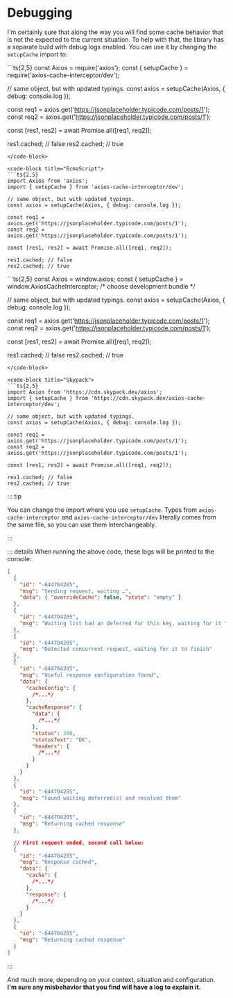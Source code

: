 # Debugging

I'm certainly sure that along the way you will find some cache behavior that is not the
expected to the current situation. To help with that, the library has a separate build
with debug logs enabled. You can use it by changing the `setupCache` import to:

<code-group>
<code-block title="CommonJS">
```ts{2,5}
const Axios = require('axios');
const { setupCache } = require('axios-cache-interceptor/dev');
 
// same object, but with updated typings.
const axios = setupCache(Axios, { debug: console.log });
 
const req1 = axios.get('https://jsonplaceholder.typicode.com/posts/1');
const req2 = axios.get('https://jsonplaceholder.typicode.com/posts/1');
 
const [res1, res2] = await Promise.all([req1, req2]);
 
res1.cached; // false
res2.cached; // true
```
</code-block>

<code-block title="EcmaScript">
```ts{2,5}
import Axios from 'axios';
import { setupCache } from 'axios-cache-interceptor/dev';
 
// same object, but with updated typings.
const axios = setupCache(Axios, { debug: console.log });
 
const req1 = axios.get('https://jsonplaceholder.typicode.com/posts/1');
const req2 = axios.get('https://jsonplaceholder.typicode.com/posts/1');
 
const [res1, res2] = await Promise.all([req1, req2]);
 
res1.cached; // false
res2.cached; // true 
```
</code-block>

<code-block title="Browser">
```ts{2,5}
const Axios = window.axios;
const { setupCache } = window.AxiosCacheInterceptor; /* choose development bundle */
 
// same object, but with updated typings.
const axios = setupCache(Axios, { debug: console.log });
 
const req1 = axios.get('https://jsonplaceholder.typicode.com/posts/1');
const req2 = axios.get('https://jsonplaceholder.typicode.com/posts/1');
 
const [res1, res2] = await Promise.all([req1, req2]);
 
res1.cached; // false
res2.cached; // true
```
</code-block>

<code-block title="Skypack">
```ts{2,5}
import Axios from 'https://cdn.skypack.dev/axios';
import { setupCache } from 'https://cdn.skypack.dev/axios-cache-interceptor/dev';
 
// same object, but with updated typings.
const axios = setupCache(Axios, { debug: console.log });
 
const req1 = axios.get('https://jsonplaceholder.typicode.com/posts/1');
const req2 = axios.get('https://jsonplaceholder.typicode.com/posts/1');
 
const [res1, res2] = await Promise.all([req1, req2]);
 
res1.cached; // false
res2.cached; // true
```
</code-block>

</code-group>

::: tip

You can change the import where you use `setupCache`. Types from `axios-cache-interceptor`
and `axios-cache-interceptor/dev` literally comes from the same file, so you can use them
interchangeably.

:::

::: details When running the above code, these logs will be printed to the console:

```json
[
  {
    "id": "-644704205",
    "msg": "Sending request, waiting …",
    "data": { "overrideCache": false, "state": "empty" }
  },
  {
    "id": "-644704205",
    "msg": "Waiting list had an deferred for this key, waiting for it to finish"
  },
  {
    "id": "-644704205",
    "msg": "Detected concurrent request, waiting for it to finish"
  },
  {
    "id": "-644704205",
    "msg": "Useful response configuration found",
    "data": {
      "cacheConfig": {
        /*...*/
      },
      "cacheResponse": {
        "data": {
          /*...*/
        },
        "status": 200,
        "statusText": "OK",
        "headers": {
          /*...*/
        }
      }
    }
  },
  {
    "id": "-644704205",
    "msg": "Found waiting deferred(s) and resolved them"
  },
  {
    "id": "-644704205",
    "msg": "Returning cached response"
  },

  // First request ended, second call below:
  {
    "id": "-644704205",
    "msg": "Response cached",
    "data": {
      "cache": {
        /*...*/
      },
      "response": {
        /*...*/
      }
    }
  },
  {
    "id": "-644704205",
    "msg": "Returning cached response"
  }
]
```

:::

And much more, depending on your context, situation and configuration. **I'm sure any
misbehavior that you find will have a log to explain it.**
